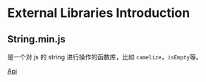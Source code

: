 # External Libraries Introduction

## String.min.js

是一个对 js 的 string 进行操作的函数库，比如 `camelize`，`isEmpty`等。

[Api](http://stringjs.com/)